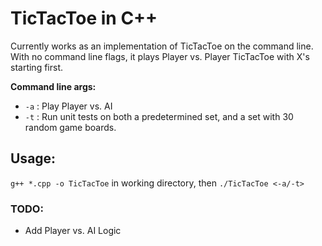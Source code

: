 # TicTacToe in C++   
Currently works as an implementation of TicTacToe on the command line. With no command line flags, it plays Player vs. Player TicTacToe with X's starting first.

**Command line args:** 
* `-a` : Play Player vs. AI
* `-t` : Run unit tests on both a predetermined set, and a set with 30 random game boards.

## **Usage:**
`g++ *.cpp -o TicTacToe` in working directory, then `./TicTacToe <-a/-t>`

### TODO:
* Add Player vs. AI Logic
